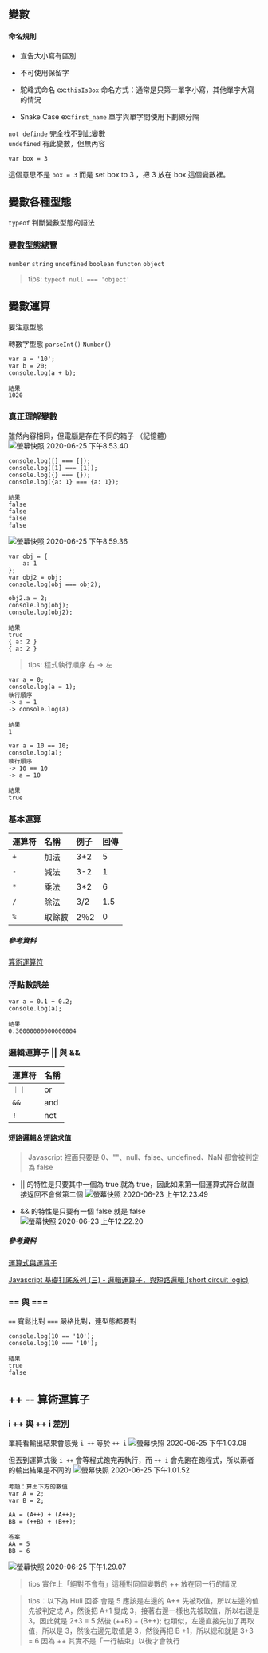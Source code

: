 ## 變數
#### 命名規則
- 宣告大小寫有區別
- 不可使用保留字
- 駝峰式命名  ex:`thisIsBox` 
命名方式：通常是只第一單字小寫，其他單字大寫的情況

- Snake Case  ex:`first_name` 
單字與單字間使用下劃線分隔


`not definde` 完全找不到此變數  
`undefined` 有此變數，但無內容

```
var box = 3
```
這個意思不是 `box = 3` 而是 set box to 3 ，把 3 放在 box 這個變數裡。

## 變數各種型態
`typeof` 判斷變數型態的語法


### 變數型態總覽

`number`
`string`
`undefined`
`boolean`
`functon`
`object`
> tips: `typeof null === 'object'`

## 變數運算
要注意型態

轉數字型態
`parseInt()`
`Number()`

```
var a = '10';
var b = 20;
console.log(a + b);

結果
1020
```

### 真正理解變數
雖然內容相同，但電腦是存在不同的箱子 （記憶體）
![螢幕快照 2020-06-25 下午8.53.40](https://i.imgur.com/pCvvmte.png)

```
console.log([] === []);
console.log([1] === [1]);
console.log({} === {});
console.log({a: 1} === {a: 1});

結果
false
false
false
false
```
![螢幕快照 2020-06-25 下午8.59.36](https://i.imgur.com/gr4C3Hh.png)
```
var obj = {
    a: 1
};
var obj2 = obj;
console.log(obj === obj2);

obj2.a = 2;
console.log(obj);
console.log(obj2);

結果
true
{ a: 2 }
{ a: 2 }
```


>tips: 程式執行順序 右 -> 左

```
var a = 0;
console.log(a = 1);
執行順序
-> a = 1
-> console.log(a)

結果
1
```

```
var a = 10 == 10;
console.log(a);
執行順序
-> 10 == 10
-> a = 10

結果
true
```


### 基本運算
| 運算符 | 名稱 | 例子 | 回傳|
|  :----  | :----  | :----  | :----  |
| `+` | 加法 | 3+2 |5|
|`-`| 減法 | 3-2 |1|
|`*`| 乘法 | 3*2 |6|
|`/`| 除法 | 3/2 |1.5|
|`%`| 取餘數 | 2％2 |0|

##### 參考資料
[算術運算符](https://developer.mozilla.org/zh-TW/docs/Learn/JavaScript/First_steps/Math)   

### 浮點數誤差
```
var a = 0.1 + 0.2;
console.log(a);

結果
0.30000000000000004
```

### 邏輯運算子 || 與 &&

| 運算符 | 名稱 |   
|  :----  | :----  |   
| `｜｜` | or |   
|`&&`| and |   
|`!`| not |   

#### 短路邏輯＆短路求值
 >Javascript 裡面只要是 0、""、null、false、undefined、NaN 都會被判定為 false

 - ||  的特性是只要其中一個為 true 就為 true，因此如果第一個運算式符合就直接返回不會做第二個
![螢幕快照 2020-06-23 上午12.23.49](https://i.imgur.com/Wu3bymg.png)

- && 的特性是只要有一個 false 就是 false
![螢幕快照 2020-06-23 上午12.22.20](https://i.imgur.com/bAXFx3P.png)


##### 參考資料
[運算式與運算子](https://developer.mozilla.org/zh-TW/docs/Web/JavaScript/Guide/Expressions_and_Operators)  

[Javascript 基礎打底系列 (三) - 邏輯運算子，與短路邏輯 (short circuit logic) ](https://sweeteason.pixnet.net/blog/post/43022921-javascript-%E5%9F%BA%E7%A4%8E%E6%89%93%E5%BA%95%E7%B3%BB%E5%88%97-%28%E4%B8%89%29---%E9%82%8F%E8%BC%AF%E9%81%8B%E7%AE%97%E5%AD%90%EF%BC%8C%E8%88%87)

### == 與 ===
`==` 寬鬆比對 
`===` 嚴格比對，連型態都要對

```
console.log(10 == '10');
console.log(10 === '10');

結果
true
false
```

## ++ -- 算術運算子
### i ++ 與 ++ i 差別
單純看輸出結果會感覺 `i ++` 等於 `++ i` 
![螢幕快照 2020-06-25 下午1.03.08](https://i.imgur.com/YxsgwiE.png)

但丟到運算式後
`i ++` 會等程式跑完再執行，而 `++ i` 會先跑在跑程式，所以兩者的輸出結果是不同的
![螢幕快照 2020-06-25 下午1.01.52](https://i.imgur.com/NlSIeTZ.png)

```
考題：算出下方的數值
var A = 2;
var B = 2;

AA = (A++) + (A++);
BB = (++B) + (B++);
```

```
答案
AA = 5
BB = 6 
```

![螢幕快照 2020-06-25 下午1.29.07](https://i.imgur.com/roEGqVo.png)
> tips
>實作上「絕對不會有」這種對同個變數的 ++ 放在同一行的情況

> tips：以下為 Huli 回答
>會是 5 應該是左邊的 A++ 先被取值，所以左邊的值先被判定成 A，然後把 A+1 變成 3，接著右邊一樣也先被取值，所以右邊是 3，因此就是 2+3 = 5
然後 (++B) + (B++); 也類似，左邊直接先加了再取值，所以是 3，然後右邊先取值是 3，然後再把 B +1，所以總和就是 3+3 = 6
因為 ++ 其實不是「一行結束」以後才會執行